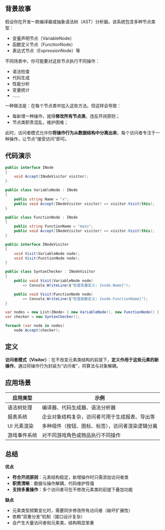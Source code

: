 ## 背景故事

假设你在开发一款编译器或抽象语法树（AST）分析器。该系统包含多种节点类型：

- 变量声明节点（VariableNode）
- 函数定义节点（FunctionNode）
- 表达式节点（ExpressionNode）等

不同场景中，你可能要对这些节点执行不同操作：

- 语法检查
- 代码生成
- 性能分析
- 变量统计
- ……

一种做法是：在每个节点类中加入这些方法。但这样会导致：

- 每新增一种操作，就得**修改所有节点类**，违反开闭原则；
- 节点类职责混乱，维护困难；

此时，访问者模式允许你**将操作行为从数据结构中分离出来**，每个访问者专注于一种操作，让节点“接受访问”即可。

## 代码演示

```cs
public interface INode
{
    void Accept(INodeVisitor visitor);
}
```

```cs
public class VariableNode : INode
{
    public string Name = "x";
    public void Accept(INodeVisitor visitor) => visitor.Visit(this);
}

public class FunctionNode : INode
{
    public string FunctionName = "main";
    public void Accept(INodeVisitor visitor) => visitor.Visit(this);
}
```

```cs
public interface INodeVisitor
{
    void Visit(VariableNode node);
    void Visit(FunctionNode node);
}
```

```cs
public class SyntaxChecker : INodeVisitor
{
    public void Visit(VariableNode node) 
        => Console.WriteLine($"检查变量定义: {node.Name}");

    public void Visit(FunctionNode node) 
        => Console.WriteLine($"检查函数定义: {node.FunctionName}");
}
```

```cs
var nodes = new List<INode> { new VariableNode(), new FunctionNode() };
var checker = new SyntaxChecker();

foreach (var node in nodes)
    node.Accept(checker);
```

## 定义

**访问者模式（Visitor）**：在不改变元素类结构的前提下，**定义作用于这些元素的新操作**。通过将操作行为封装为“访问者”，将算法与对象解耦。

<import filepath="./UML/23.puml" />

## 应用场景

|应用类型|示例|
|---|---|
|语法树处理|编译器、代码生成器、语法分析器|
|报表系统|企业对象结构复杂，访问者可用于生成报表、导出等|
|UI 元素渲染|多种组件（按钮、图标、标签），访问者渲染逻辑分离|
|游戏事件系统|对不同游戏角色或物品执行不同操作|

## 总结

**优点**

- **符合开闭原则**：元素结构稳定，新增操作时只需添加访问者类
- **职责清晰**：数据与操作解耦，代码维护性强
- **支持多重操作**：多个访问者可在不修改元素类的前提下叠加功能

**缺点**

- 元素类型频繁变化时，需要同步修改所有访问者（破坏扩展性）
- 依赖“双重分发”机制（接口设计复杂）
- 会产生大量访问者和元素类，结构稍显笨重
